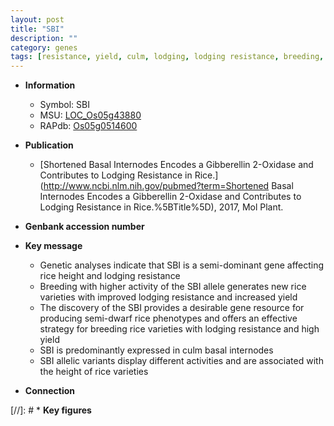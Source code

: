 ```yaml
---
layout: post
title: "SBI"
description: ""
category: genes
tags: [resistance, yield, culm, lodging, lodging resistance, breeding, height]
---
```


* **Information**  
    + Symbol: SBI  
    + MSU: [LOC_Os05g43880](http://rice.plantbiology.msu.edu/cgi-bin/ORF_infopage.cgi?orf=LOC_Os05g43880)  
    + RAPdb: [Os05g0514600](http://rapdb.dna.affrc.go.jp/viewer/gbrowse_details/irgsp1?name=Os05g0514600)  

* **Publication**  
    + [Shortened Basal Internodes Encodes a Gibberellin 2-Oxidase and Contributes to Lodging Resistance in Rice.](http://www.ncbi.nlm.nih.gov/pubmed?term=Shortened Basal Internodes Encodes a Gibberellin 2-Oxidase and Contributes to Lodging Resistance in Rice.%5BTitle%5D), 2017, Mol Plant.

* **Genbank accession number**  

* **Key message**  
    + Genetic analyses indicate that SBI is a semi-dominant gene affecting rice height and lodging resistance
    + Breeding with higher activity of the SBI allele generates new rice varieties with improved lodging resistance and increased yield
    + The discovery of the SBI provides a desirable gene resource for producing semi-dwarf rice phenotypes and offers an effective strategy for breeding rice varieties with lodging resistance and high yield
    + SBI is predominantly expressed in culm basal internodes
    + SBI allelic variants display different activities and are associated with the height of rice varieties

* **Connection**  

[//]: # * **Key figures**  


